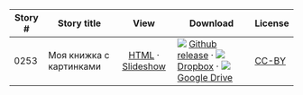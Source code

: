 Story #  | Story title | View | Download | License
-------- | -----------  |:-------:| ---------------- | -------
0253 | Моя книжка с картинками | [HTML](https://global-asp.github.io/stories/ru/0253_моя-книжка-с-картинками.html) · <a href="https://global-asp.github.io/stories/ru/0253_моя-книжка-с-картинками_slides.html" target="_blank">Slideshow</a> | ![](https://cloud.githubusercontent.com/assets/9295750/9483128/0e089e5e-4b51-11e5-98ca-6da5cef156a7.png) [Github release]() · ![](https://cloud.githubusercontent.com/assets/9295750/10150606/3f5ae2dc-65f5-11e5-8f63-841c51cc1cde.png) [Dropbox](https://www.dropbox.com/s/8gghcg1a3m2sk7k/ru.zip) · ![](https://cloud.githubusercontent.com/assets/9295750/9473522/1d6fdde4-4b10-11e5-98f5-aa6c6b04a08e.png) [Google Drive](https://drive.google.com/open?id=0B59ZADK9EsbsR0ZDVDJ4M0haRVU) | [CC-BY](https://creativecommons.org/licenses/by/3.0/)
